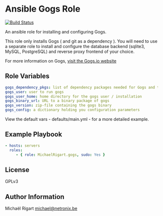 Ansible Gogs Role
=================
[![Build Status](https://semaphoreci.com/api/v1/projects/dc9365b3-aafe-44ef-aeaf-fdbddbc3450d/459449/badge.svg)](https://semaphoreci.com/michaelrigart/ansible-role-gogs)

An ansible role for installing and configuring Gogs.

This role only installs Gogs ( and git as a dependency ). You will need to use a separate role to install and
configure the database backend (sqlite3, MySQL, PostgreSQL) and reverse proxy frontend of your choice.

For more information on Gogs, [visit the Gogs.io website](http://www.gogs.io)

Role Variables
--------------

```yaml
gogs_dependency_pkgs: list of dependency packages needed for Gogs and the installation
gogs_user: user to run gogs
gogs_user_home: home directory for the gogs user / installation
gogs_binary_url: URL to a binary package of gogs
gogs_version: zip-file containing the gogs binary
gogs_config: a dictionary holding you configuration parameters
```

View the default vars - defaults/main.yml - for a more detailed example.

Example Playbook
-------------------------

```yaml
- hosts: servers
  roles:
     - { role: MichaelRigart.gogs, sudo: Yes }
```

License
-------

GPLv3

Author Information
------------------

Michaël Rigart <michael@netronix.be>
